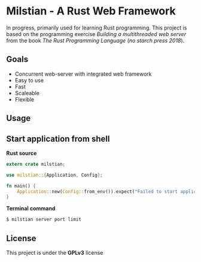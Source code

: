 # Milstian - A Rust Web Framework

In progress, primarily used for learning Rust programming. 
This project is based on the programming exercise *Building a multithreaded web server* from the book *The Rust Programming Language* (*no starch press 2018*).

## Goals
* Concurrent web-server with integrated web framework
* Easy to use
* Fast
* Scaleable
* Flexible

## Usage

## Start application from shell

**Rust source**

``` rust
extern crate milstian;

use milstian::{Application, Config};

fn main() {
    Application::new(Config::from_env()).expect("Failed to start application");
}
```

**Terminal command**

``` bash
$ milstian server port limit
```

## License
This project is under the **GPLv3** license
